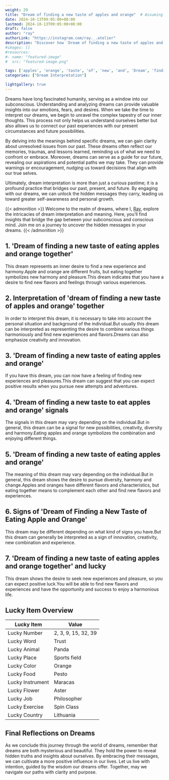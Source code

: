 ```yaml
---
weight: 29
title: "Dream of finding a new taste of apples and orange"  # Assuming 'title' column exists
date: 2024-10-13T09:05:00+08:00
lastmod: 2024-10-13T09:05:00+08:00
draft: false
author: "ray"
authorLink: "https://instagram.com/ray._.atelier"
description: "Discover how 'Dream of finding a new taste of apples and orange' can interpret your future and uncover its significant meanings in your life."
#images: []
#resources:
#- name: "featured-image"
#  src: "featured-image.png"

tags: ['apples', 'orange', 'taste', 'of', 'new', 'and', 'Dream', 'finding', 'a']
categories: ["Dream Interpretation"]

lightgallery: true
---
```


Dreams have long fascinated humanity, serving as a window into our subconscious. Understanding and analyzing dreams can provide valuable insights into our emotions, fears, and desires. When we take the time to interpret our dreams, we begin to unravel the complex tapestry of our inner thoughts. This process not only helps us understand ourselves better but also allows us to connect our past experiences with our present circumstances and future possibilities.

By delving into the meanings behind specific dreams, we can gain clarity about unresolved issues from our past. These dreams often reflect our memories, traumas, and lessons learned, reminding us of what we need to confront or embrace. Moreover, dreams can serve as a guide for our future, revealing our aspirations and potential paths we may take. They can provide warnings or encouragement, nudging us toward decisions that align with our true selves.

Ultimately, dream interpretation is more than just a curious pastime; it is a profound practice that bridges our past, present, and future. By engaging with our dreams, we can unlock the hidden messages they carry, leading us toward greater self-awareness and personal growth.

{{< admonition >}}
Welcome to the realm of dreams, where I, [Ray](https://instagram.com/ray._.atelier), explore the intricacies of dream interpretation and meaning. Here, you’ll find insights that bridge the gap between your subconscious and conscious mind. Join me on a journey to uncover the hidden messages in your dreams.
{{< /admonition >}}


## 1. 'Dream of finding a new taste of eating apples and orange together'
This dream represents an inner desire to find a new experience and harmony.Apple and orange are different fruits, but eating together symbolizes new harmony and pleasure.This dream indicates that you have a desire to find new flavors and feelings through various experiences.

## 2. Interpretation of 'dream of finding a new taste of apples and orange' together
In order to interpret this dream, it is necessary to take into account the personal situation and background of the individual.But usually this dream can be interpreted as representing the desire to combine various things harmoniously and find new experiences and flavors.Dreams can also emphasize creativity and innovation.

## 3. 'Dream of finding a new taste of eating apples and orange'
If you have this dream, you can now have a feeling of finding new experiences and pleasures.This dream can suggest that you can expect positive results when you pursue new attempts and adventures.

## 4. 'Dream of finding a new taste to eat apples and orange' signals
The signals in this dream may vary depending on the individual.But in general, this dream can be a signal for new possibilities, creativity, diversity and harmony.Eating apples and orange symbolizes the combination and enjoying different things.

## 5. 'Dream of finding a new taste of eating apples and orange'
The meaning of this dream may vary depending on the individual.But in general, this dream shows the desire to pursue diversity, harmony and change.Apples and oranges have different flavors and characteristics, but eating together means to complement each other and find new flavors and experiences.

## 6. Signs of 'Dream of Finding a New Taste of Eating Apple and Orange'
This dream may be different depending on what kind of signs you have.But this dream can generally be interpreted as a sign of innovation, creativity, new combination and experience.

## 7. 'Dream of finding a new taste of eating apples and orange together' and lucky
This dream shows the desire to seek new experiences and pleasure, so you can expect positive luck.You will be able to find new flavors and experiences and have the opportunity and success to enjoy a harmonious life.

## Lucky Item Overview
| Lucky Item          | Value              |
|---------------|--------------------|
| Lucky Number        | 2, 3, 9, 15, 32, 39  |
| Lucky Word          | Trust |
| Lucky Animal        | Panda |
| Lucky Place         | Sports field     |
| Lucky Color         | Orange     |
| Lucky Food          | Pesto      |
| Lucky Instrument    | Maracas |
| Lucky Flower        | Aster    |
| Lucky Job           | Philosopher       |
| Lucky Exercise      | Spin Class  |
| Lucky Country       | Lithuania    |


##  Final Reflections on Dreams

As we conclude this journey through the world of dreams, remember that dreams are both mysterious and beautiful. They hold the power to reveal hidden truths and insights about ourselves. By embracing their messages, we can cultivate a more positive influence in our lives. Let us live with intention, guided by the wisdom our dreams offer. Together, may we navigate our paths with clarity and purpose.
